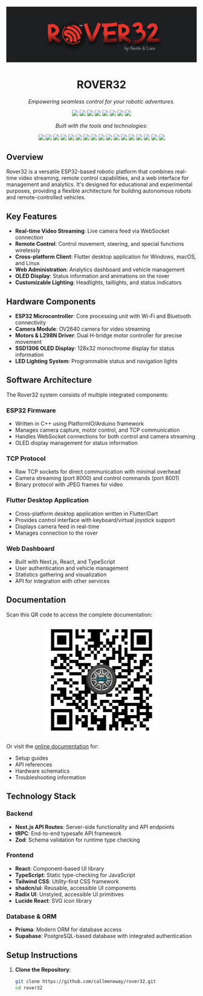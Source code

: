 <p align="center">
  <img src="./Rover32/public/rover32.png">
</p>

<h1 align="center">ROVER32</h1>

<p align="center"><i>Empowering seamless control for your robotic adventures.</i></p>

<p align="center">
  <!-- Ultimo commit -->
  <img src="https://img.shields.io/github/last-commit/callmenoway/Rover32?style=flat&logo=git&logoColor=white&color=0080ff" />
  
  <!-- Linguaggio principale -->
  <img src="https://img.shields.io/github/languages/top/callmenoway/Rover32?style=flat&color=0080ff" />

  <!-- Conteggio linguaggi -->
  <img src="https://img.shields.io/github/languages/count/callmenoway/Rover32?style=flat&color=0080ff" />

  <!-- Dimensione repo -->
  <img src="https://img.shields.io/github/repo-size/callmenoway/Rover32?style=flat&color=0080ff&logo=database&logoColor=white" />

  <!-- Stars -->
  <img src="https://img.shields.io/github/stars/callmenoway/Rover32?style=flat&color=0080ff&logo=github&logoColor=white" />

  <!-- Forks -->
  <img src="https://img.shields.io/github/forks/callmenoway/Rover32?style=flat&color=0080ff&logo=code-fork&logoColor=white" />

  <!-- Issues aperti -->
  <img src="https://img.shields.io/github/issues/callmenoway/Rover32?style=flat&color=0080ff&logo=githubissues&logoColor=white" />

  <!-- Licenza -->
  <img src="https://img.shields.io/github/license/callmenoway/Rover32?style=flat&color=0080ff&logo=open-source-initiative&logoColor=white" />
</p>

<p align="center"><i>Built with the tools and technologies:</i></p>

<p align="center">
  <img src="https://img.shields.io/badge/JSON-000000.svg?style=flat&logo=JSON&logoColor=white" />
  <img src="https://img.shields.io/badge/npm-CB3837.svg?style=flat&logo=npm&logoColor=white" />
  <img src="https://img.shields.io/badge/JavaScript-F7DF1E.svg?style=flat&logo=JavaScript&logoColor=black" />
  <img src="https://img.shields.io/badge/React-61DAFB.svg?style=flat&logo=React&logoColor=black" />
  <img src="https://img.shields.io/badge/NextJs-000000?style=flat&logo=next.js&logoColor=white" />
  <img src="https://img.shields.io/badge/Dart-0175C2.svg?style=flat&logo=Dart&logoColor=white" />
  <img src="https://img.shields.io/badge/C++-00599C.svg?style=flat&logo=C++&logoColor=white" />
  <img src="https://img.shields.io/badge/XML-005FAD.svg?style=flat&logo=XML&logoColor=white" />
  <img src="https://img.shields.io/badge/Flutter-02569B.svg?style=flat&logo=Flutter&logoColor=white" />
  <img src="https://img.shields.io/badge/CMake-064F8C.svg?style=flat&logo=CMake&logoColor=white" />
  <img src="https://img.shields.io/badge/Python-3776AB.svg?style=flat&logo=Python&logoColor=white" />
  <img src="https://img.shields.io/badge/TypeScript-3178C6.svg?style=flat&logo=TypeScript&logoColor=white" />
  <img src="https://img.shields.io/badge/Prisma-2D3748.svg?style=flat&logo=Prisma&logoColor=white" />
  <img src="https://img.shields.io/badge/Zod-3E67B1.svg?style=flat&logo=Zod&logoColor=white" />
  <img src="https://img.shields.io/badge/ESLint-4B32C3.svg?style=flat&logo=ESLint&logoColor=white" />
  <img src="https://img.shields.io/badge/Kotlin-7F52FF.svg?style=flat&logo=Kotlin&logoColor=white" />
  <img src="https://img.shields.io/badge/YAML-CB171E.svg?style=flat&logo=YAML&logoColor=white" />
</p>

## Overview

Rover32 is a versatile ESP32-based robotic platform that combines real-time video streaming, remote control capabilities, and a web interface for management and analytics. It's designed for educational and experimental purposes, providing a flexible architecture for building autonomous robots and remote-controlled vehicles.

## Key Features

- **Real-time Video Streaming**: Live camera feed via WebSocket connection
- **Remote Control**: Control movement, steering, and special functions wirelessly
- **Cross-platform Client**: Flutter desktop application for Windows, macOS, and Linux
- **Web Administration**: Analytics dashboard and vehicle management
- **OLED Display**: Status information and animations on the rover
- **Customizable Lighting**: Headlights, taillights, and status indicators

## Hardware Components

- **ESP32 Microcontroller**: Core processing unit with Wi-Fi and Bluetooth connectivity
- **Camera Module**: OV2640 camera for video streaming
- **Motors & L298N Driver**: Dual H-bridge motor controller for precise movement
- **SSD1306 OLED Display**: 128x32 monochrome display for status information
- **LED Lighting System**: Programmable status and navigation lights

## Software Architecture

The Rover32 system consists of multiple integrated components:

### ESP32 Firmware

- Written in C++ using PlatformIO/Arduino framework
- Manages camera capture, motor control, and TCP communication
- Handles WebSocket connections for both control and camera streaming
- OLED display management for status information

### TCP Protocol

- Raw TCP sockets for direct communication with minimal overhead
- Camera streaming (port 8000) and control commands (port 8001)
- Binary protocol with JPEG frames for video

### Flutter Desktop Application

- Cross-platform desktop application written in Flutter/Dart
- Provides control interface with keyboard/virtual joystick support
- Displays camera feed in real-time
- Manages connection to the rover

### Web Dashboard

- Built with Next.js, React, and TypeScript
- User authentication and vehicle management
- Statistics gathering and visualization
- API for integration with other services

## Documentation

Scan this QR code to access the complete documentation:

<p align="center">
  <img src="./Rover32/public/qr-code.png" alt="Documentation QR Code" width="300" />
</p>


Or visit the [online documentation](https://github.com/callmenoway/rover32) for:

- Setup guides
- API references
- Hardware schematics
- Troubleshooting information

## Technology Stack

### Backend
- **Next.js API Routes**: Server-side functionality and API endpoints
- **tRPC**: End-to-end typesafe API framework
- **Zod**: Schema validation for runtime type checking

### Frontend
- **React**: Component-based UI library
- **TypeScript**: Static type-checking for JavaScript
- **Tailwind CSS**: Utility-first CSS framework
- **shadcn/ui**: Reusable, accessible UI components
- **Radix UI**: Unstyled, accessible UI primitives
- **Lucide React**: SVG icon library

### Database & ORM
- **Prisma**: Modern ORM for database access
- **Supabase**: PostgreSQL-based database with integrated authentication

## Setup Instructions

1. **Clone the Repository**:
   ```bash
   git clone https://github.com/callmenoway/rover32.git
   cd rover32
